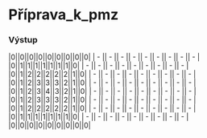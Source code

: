 # Příprava_k_pmz

### Výstup
|0||0||0||0||0||0||0||0||0| 
| - || - || - || - || - || - || - || - || - |
|0||1||1||1||1||1||1||1||0|
| - || - || - || - || - || - || - || - || - | 
|0||1||2||2||2||2||2||1||0| 
| - || - || - || - || - || - || - || - || - | 
|0||1||2||3||3||3||2||1||0| 
| - || - || - || - || - || - || - || - || - | 
|0||1||2||3||4||3||2||1||0| 
| - || - || - || - || - || - || - || - || - | 
|0||1||2||3||3||3||2||1||0|
| - || - || - || - || - || - || - || - || - |
|0||1||2||2||2||2||2||1||0|
| - || - || - || - || - || - || - || - || - |
|0||1||1||1||1||1||1||1||0|
| - || - || - || - || - || - || - || - || - |
|0||0||0||0||0||0||0||0||0|
